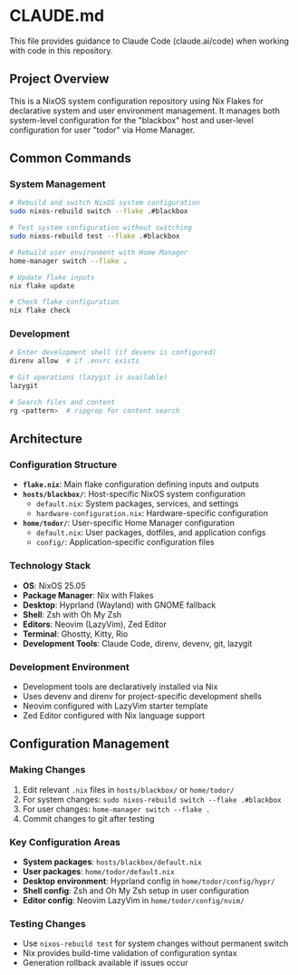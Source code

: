 # CLAUDE.md

This file provides guidance to Claude Code (claude.ai/code) when working with code in this repository.

## Project Overview

This is a NixOS system configuration repository using Nix Flakes for declarative system and user environment management. It manages both system-level configuration for the "blackbox" host and user-level configuration for user "todor" via Home Manager.

## Common Commands

### System Management
```bash
# Rebuild and switch NixOS system configuration
sudo nixos-rebuild switch --flake .#blackbox

# Test system configuration without switching
sudo nixos-rebuild test --flake .#blackbox

# Rebuild user environment with Home Manager
home-manager switch --flake .

# Update flake inputs
nix flake update

# Check flake configuration
nix flake check
```

### Development
```bash
# Enter development shell (if devenv is configured)
direnv allow  # if .envrc exists

# Git operations (lazygit is available)
lazygit

# Search files and content
rg <pattern>  # ripgrep for content search
```

## Architecture

### Configuration Structure
- **`flake.nix`**: Main flake configuration defining inputs and outputs
- **`hosts/blackbox/`**: Host-specific NixOS system configuration
  - `default.nix`: System packages, services, and settings
  - `hardware-configuration.nix`: Hardware-specific configuration
- **`home/todor/`**: User-specific Home Manager configuration
  - `default.nix`: User packages, dotfiles, and application configs
  - `config/`: Application-specific configuration files

### Technology Stack
- **OS**: NixOS 25.05
- **Package Manager**: Nix with Flakes
- **Desktop**: Hyprland (Wayland) with GNOME fallback
- **Shell**: Zsh with Oh My Zsh
- **Editors**: Neovim (LazyVim), Zed Editor
- **Terminal**: Ghostty, Kitty, Rio
- **Development Tools**: Claude Code, direnv, devenv, git, lazygit

### Development Environment
- Development tools are declaratively installed via Nix
- Uses devenv and direnv for project-specific development shells
- Neovim configured with LazyVim starter template
- Zed Editor configured with Nix language support

## Configuration Management

### Making Changes
1. Edit relevant `.nix` files in `hosts/blackbox/` or `home/todor/`
2. For system changes: `sudo nixos-rebuild switch --flake .#blackbox`
3. For user changes: `home-manager switch --flake .`
4. Commit changes to git after testing

### Key Configuration Areas
- **System packages**: `hosts/blackbox/default.nix`
- **User packages**: `home/todor/default.nix`
- **Desktop environment**: Hyprland config in `home/todor/config/hypr/`
- **Shell config**: Zsh and Oh My Zsh setup in user configuration
- **Editor config**: Neovim LazyVim in `home/todor/config/nvim/`

### Testing Changes
- Use `nixos-rebuild test` for system changes without permanent switch
- Nix provides build-time validation of configuration syntax
- Generation rollback available if issues occur